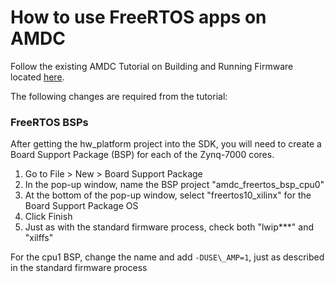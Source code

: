 # How to use FreeRTOS apps on AMDC

Follow the existing AMDC Tutorial on Building and Running Firmware located [here](https://docs.amdc.dev/firmware/xilinx-tools/building-and-running-firmware.html).

The following changes are required from the tutorial:

### FreeRTOS BSPs

After getting the hw\_platform project into the SDK, you will need to create a Board Support Package (BSP) for each of the Zynq-7000 cores.

1. Go to File  > New > Board Support Package
2. In the pop-up window, name the BSP project "amdc\_freertos\_bsp\_cpu0"
3. At the bottom of the pop-up window, select "freertos10\_xilinx" for the Board Support Package OS
4. Click Finish
5. Just as with the standard firmware process, check both "lwip\*\*\*" and "xilffs"

For the cpu1 BSP, change the name and add `-DUSE\_AMP=1`, just as described in the standard firmware process
 
